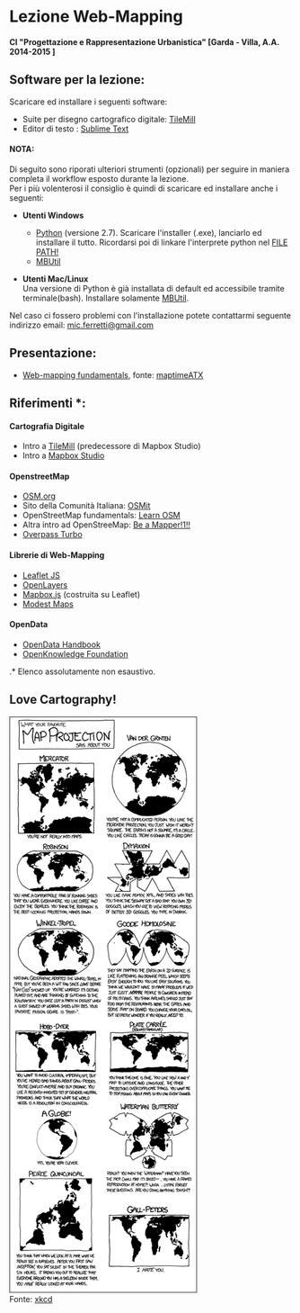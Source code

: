 # Lezione Web-Mapping

#### CI "Progettazione e Rappresentazione Urbanistica" [Garda - Villa, A.A. 2014-2015 ]


## Software per la lezione:

Scaricare ed installare i seguenti software:
<!-- [Mapbox Studio](https://www.mapbox.com/mapbox-studio/#darwin) -->
- Suite per disegno cartografico digitale: [TileMill](https://www.mapbox.com/tilemill/)
- Editor di testo : [Sublime Text](http://www.sublimetext.com/)
#### NOTA: 
Di seguito sono riporati ulteriori strumenti (opzionali) per seguire in maniera completa il workflow esposto durante la lezione.  
Per i più volenterosi il consiglio è quindi di scaricare ed installare anche i seguenti:  

- **Utenti Windows**
	- [Python](https://www.python.org/downloads/windows/) (versione 2.7). Scaricare l'installer (.exe), lanciarlo ed installare il tutto. Ricordarsi poi di linkare l'interprete python nel [FILE PATH!](https://docs.python.org/2/using/windows.html)  
	- [MBUtil](https://github.com/mapbox/mbutil)

- **Utenti Mac/Linux**  
Una versione di Python è già installata di default ed accessibile tramite terminale(bash). Installare solamente [MBUtil](https://github.com/mapbox/mbutil).

Nel caso ci fossero problemi con l'installazione potete contattarmi seguente indirizzo email: <mic.ferretti@gmail.com>


## Presentazione:
- [Web-mapping fundamentals](https://maptimeatx.github.io/web-mapping-fundamentals/#124), fonte: [maptimeATX](http://www.meetup.com/MaptimeATX/) 



## Riferimenti *:

#### Cartografia Digitale
- Intro a [TileMill](https://www.mapbox.com/tilemill/docs/crashcourse/introduction/) (predecessore di Mapbox Studio) 
- Intro a [Mapbox Studio](https://www.mapbox.com/mapbox-studio/style-quickstart/)

#### OpenstreetMap
- [OSM.org](http://www.openstreetmap.org/)
- Sito della Comunità Italiana: [OSMit](http://openstreetmap.it/) 
- OpenStreetMap fundamentals: [Learn OSM](http://learnosm.org/en/)
- Altra intro ad OpenStreeMap: [Be a Mapper!1!!](http://beamapper.com/)
- [Overpass Turbo](http://overpass-turbo.eu/)

#### Librerie di Web-Mapping
- [Leaflet JS](http://leafletjs.com/)
- [OpenLayers](http://openlayers.org/)
- [Mapbox.js](https://www.mapbox.com/developers/#javascript) (costruita su Leaflet)
- [Modest Maps](http://modestmaps.com/)

#### OpenData
- [OpenData Handbook](http://opendatahandbook.org/)
- [OpenKnowledge Foundation](https://okfn.org/)


.* Elenco assolutamente non esaustivo. 


## Love Cartography!

![](map_projections.png)  
Fonte: [xkcd](https://xkcd.com/977/)





